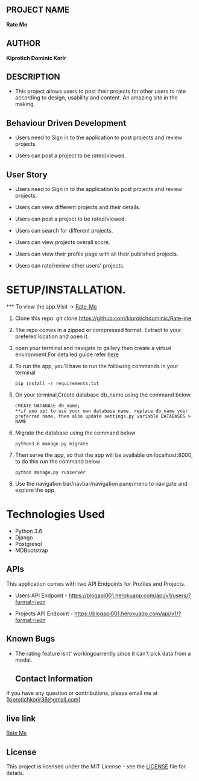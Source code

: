 ## PROJECT NAME 
**Rate Me**


## AUTHOR 
**Kiprotich Dominic Korir**

## DESCRIPTION
- This project allows users to post their projects for other users to rate according to design, usability and content. An amazing site in the making.



## Behaviour Driven Development
- Users need to Sign in to the application to post projects and review projects

- Users can post a project to be rated/viewed.


## User Story

- Users need to Sign in to the application to post projects and review projects.

- Users can view different projects and their details. 

- Users can post a project to be rated/viewed.

- Users can search for different projects.

-  Users can view projects overall score. 

-  Users can view their profile page with all their published projects. 

-  Users can rate/review other users' projects.



# **SETUP/INSTALLATION.**

*** To view the app.Visit -> [Rate-Me](https://github.com/kiprotichdominic/Rate-me)

1. Clone this repo: git clone https://github.com/kiprotichdominic/Rate-me.
2. The repo comes in a zipped or compressed format. Extract to your prefered location and open it.
3. open your terminal and navigate to gallery then create a virtual environment.For detailed guide refer  [here](https://packaging.python.org/guides/installing-using-pip-and-virtualenv/)
3. To run the app, you'll have to run the following commands in your terminal
    
    
       pip install -r requirements.txt
4. On your terminal,Create database db_name using the command below.


       CREATE DATABASE db_name; 
       **if you opt to use your own database name, replace db_name your preferred name, then also update settings.py variable DATABASES > NAME

5. Migrate the database using the command below


       python3.6 manage.py migrate
6. Then serve the app, so that the app will be available on localhost:8000, to do this run the command below


       python manage.py runserver
7. Use the navigation bar/navbar/navigation pane/menu to navigate and explore the app.


# Technologies Used

* Python 3.6
* Django
* Postgresql
* MDBootstrap

## APIs 
This application comes with two API Endpoints for Profiles and Projects.

- Users API Endpoint - https://blogapi001.herokuapp.com/api/v1/users/?format=json 

- Projects API Endpoint - https://blogapi001.herokuapp.com/api/v1/?format=json



## Known Bugs  
* The rating feature isnt' workingcurrently since it can't pick data from a modal. 
  

  ## Contact Information   
If you have any question or contributions, please email me at [kiprotichkorir36@gmail.com]  


## live link 
[Rate Me](http://blogapi001.herokuapp.com/)

## License
This project is licensed under the MIT License - see the [LICENSE](LICENSE) file for details.